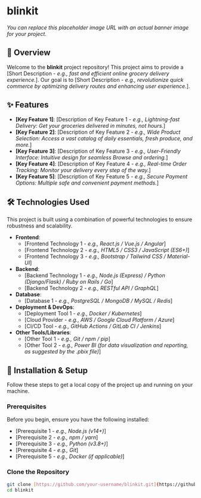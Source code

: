 # blinkit


*You can replace this placeholder image URL with an actual banner image for your project.*

## 🌟 Overview

Welcome to the **blinkit** project repository! This project aims to provide a [Short Description - *e.g., fast and efficient online grocery delivery experience.*]. Our goal is to [Short Description - *e.g., revolutionize quick commerce by optimizing delivery routes and enhancing user experience.*].

## ✨ Features

* **[Key Feature 1]**: [Description of Key Feature 1 - *e.g., Lightning-fast Delivery: Get your groceries delivered in minutes, not hours.*]
* **[Key Feature 2]**: [Description of Key Feature 2 - *e.g., Wide Product Selection: Access a vast catalog of daily essentials, fresh produce, and more.*]
* **[Key Feature 3]**: [Description of Key Feature 3 - *e.g., User-Friendly Interface: Intuitive design for seamless Browse and ordering.*]
* **[Key Feature 4]**: [Description of Key Feature 4 - *e.g., Real-time Order Tracking: Monitor your delivery every step of the way.*]
* **[Key Feature 5]**: [Description of Key Feature 5 - *e.g., Secure Payment Options: Multiple safe and convenient payment methods.*]

## 🛠️ Technologies Used

This project is built using a combination of powerful technologies to ensure robustness and scalability.

* **Frontend**:
    * [Frontend Technology 1 - *e.g., React.js / Vue.js / Angular*]
    * [Frontend Technology 2 - *e.g., HTML5 / CSS3 / JavaScript (ES6+)*]
    * [Frontend Technology 3 - *e.g., Bootstrap / Tailwind CSS / Material-UI*]
* **Backend**:
    * [Backend Technology 1 - *e.g., Node.js (Express) / Python (Django/Flask) / Ruby on Rails / Go*]
    * [Backend Technology 2 - *e.g., RESTful API / GraphQL*]
* **Database**:
    * [Database 1 - *e.g., PostgreSQL / MongoDB / MySQL / Redis*]
* **Deployment & DevOps**:
    * [Deployment Tool 1 - *e.g., Docker / Kubernetes*]
    * [Cloud Provider - *e.g., AWS / Google Cloud Platform / Azure*]
    * [CI/CD Tool - *e.g., GitHub Actions / GitLab CI / Jenkins*]
* **Other Tools/Libraries**:
    * [Other Tool 1 - *e.g., Git / npm / pip*]
    * [Other Tool 2 - *e.g., Power BI (for data visualization and reporting, as suggested by the .pbix file)*]

## 🚀 Installation & Setup

Follow these steps to get a local copy of the project up and running on your machine.

### Prerequisites

Before you begin, ensure you have the following installed:

* [Prerequisite 1 - *e.g., Node.js (v14+)*]
* [Prerequisite 2 - *e.g., npm / yarn*]
* [Prerequisite 3 - *e.g., Python (v3.8+)*]
* [Prerequisite 4 - *e.g., Git*]
* [Prerequisite 5 - *e.g., Docker (if applicable)*]

### Clone the Repository

```bash
git clone [https://github.com/your-username/blinkit.git](https://github.com/your-username/blinkit.git)
cd blinkit
